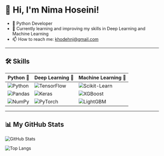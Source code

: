 # 👋 Hi, I'm Nima Hoseini!

- 🚀 Python Developer
- 🌱 Currently learning and improving my skills in Deep Learning and Machine Learning
- 📫 How to reach me: khodehnj@gmail.com
-----------
## 🛠️ Skills 

| Python 🐍         | Deep Learning 🧠       | Machine Learning 🤖     |
|-------------------|------------------------|-------------------------|
| ![Python](https://img.shields.io/badge/-Python-3776AB?logo=python&logoColor=white) | ![TensorFlow](https://img.shields.io/badge/-TensorFlow-FF6F00?logo=tensorflow&logoColor=white) | ![Scikit-Learn](https://img.shields.io/badge/-Scikit_Learn-F7931E?logo=scikit-learn&logoColor=white) |
| ![Pandas](https://img.shields.io/badge/-Pandas-150458?logo=pandas&logoColor=white) | ![Keras](https://img.shields.io/badge/-Keras-D00000?logo=keras&logoColor=white) | ![XGBoost](https://img.shields.io/badge/-XGBoost-017CEE?logo=xgboost&logoColor=white) |
| ![NumPy](https://img.shields.io/badge/-NumPy-013243?logo=numpy&logoColor=white) | ![PyTorch](https://img.shields.io/badge/-PyTorch-EE4C2C?logo=pytorch&logoColor=white) | ![LightGBM](https://img.shields.io/badge/-LightGBM-017CEE?logo=lightgbm&logoColor=white) |
------------
## 📊 My GitHub Stats

![GitHub Stats](https://github-readme-stats.vercel.app/api?username=KHODEHNJ&show_icons=true&theme=radical)

![Top Langs](https://github-readme-stats.vercel.app/api/top-langs/?username=KHODEHNJ&layout=compact&theme=radical)
